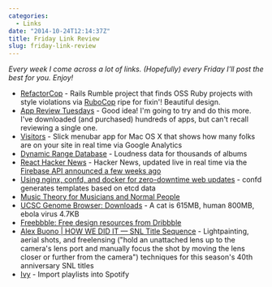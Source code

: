 ```yaml
---
categories:
  - Links
date: "2014-10-24T12:14:37Z"
title: Friday Link Review
slug: friday-link-review
---
```


*Every week I come across a lot of links. (Hopefully) every Friday I'll post the best for you. Enjoy!*

* [RefactorCop](http://refactorcop.r14.railsrumble.com/) - Rails Rumble project that finds OSS Ruby projects with style violations via [RuboCop](https://github.com/bbatsov/rubocop) ripe for fixin'! Beautiful design.
* [App Review Tuesdays](http://brettterpstra.com/2014/10/21/app-review-tuesdays/) - Good idea! I'm going to try and do this more. I've downloaded (and purchased) hundreds of apps, but can't recall reviewing a single one.
* [Visitors](http://www.mediaatelier.com/Visitors/) - Slick menubar app for Mac OS X that shows how many folks are on your site in real time via Google Analytics
* [Dynamic Range Database](http://dr.loudness-war.info/) - Loudness data for thousands of albums
* [React Hacker News](http://insin.github.io/react-hn/#/) - Hacker News, updated live in real time via the [Firebase API announced a few weeks ago](http://blog.ycombinator.com/hacker-news-api)
* [Using nginx, confd, and docker for zero-downtime web updates](http://brianketelsen.com/2014/02/25/using-nginx-confd-and-docker-for-zero-downtime-web-updates/) - confd generates templates based on etcd data
* [Music Theory for Musicians and Normal People](http://academic.udayton.edu/tobyrush/theorypages/index.html)
* [UCSC Genome Browser: Downloads](http://hgdownload.soe.ucsc.edu/downloads.html) - A cat is 615MB, human 800MB, ebola virus 4.7KB
* [Freebbble: Free design resources from Dribbble](http://freebbble.com/)
* [Alex Buono | HOW WE DID IT — SNL Title Sequence](http://www.alex-buono.com/how-we-did-it-snl-titles-sequence/) - Lightpainting, aerial shots, and freelensing ("hold an unattached lens up to the camera's lens port and manually focus the shot by moving the lens closer or further from the camera") techniques for this season's 40th anniversary SNL titles
* [Ivy](http://www.ivyishere.org/ivy) - Import playlists into Spotify
